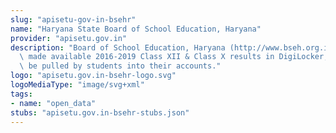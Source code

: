 ```yaml
---
slug: "apisetu-gov-in-bsehr"
name: "Haryana State Board of School Education, Haryana"
provider: "apisetu.gov.in"
description: "Board of School Education, Haryana (http://www.bseh.org.in/home/) has\
  \ made available 2016-2019 Class XII & Class X results in DigiLocker, which can\
  \ be pulled by students into their accounts."
logo: "apisetu.gov.in-bsehr-logo.svg"
logoMediaType: "image/svg+xml"
tags:
- name: "open_data"
stubs: "apisetu.gov.in-bsehr-stubs.json"
---
```

